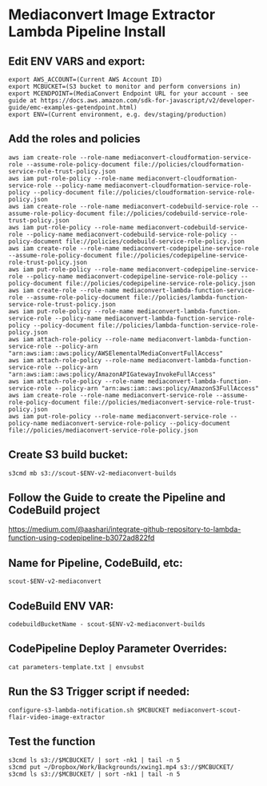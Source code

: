 # Mediaconvert Image Extractor Lambda Pipeline Install

## Edit ENV VARS and export:
```
export AWS_ACCOUNT=(Current AWS Account ID)
export MCBUCKET=(S3 bucket to monitor and perform conversions in)
export MCENDPOINT=(MediaConvert Endpoint URL for your account - see guide at https://docs.aws.amazon.com/sdk-for-javascript/v2/developer-guide/emc-examples-getendpoint.html)
export ENV=(Current environment, e.g. dev/staging/production)
```

## Add the roles and policies
```
aws iam create-role --role-name mediaconvert-cloudformation-service-role --assume-role-policy-document file://policies/cloudformation-service-role-trust-policy.json
aws iam put-role-policy --role-name mediaconvert-cloudformation-service-role --policy-name mediaconvert-cloudformation-service-role-policy --policy-document file://policies/cloudformation-service-role-policy.json
aws iam create-role --role-name mediaconvert-codebuild-service-role --assume-role-policy-document file://policies/codebuild-service-role-trust-policy.json
aws iam put-role-policy --role-name mediaconvert-codebuild-service-role --policy-name mediaconvert-codebuild-service-role-policy --policy-document file://policies/codebuild-service-role-policy.json
aws iam create-role --role-name mediaconvert-codepipeline-service-role --assume-role-policy-document file://policies/codepipeline-service-role-trust-policy.json
aws iam put-role-policy --role-name mediaconvert-codepipeline-service-role --policy-name mediaconvert-codepipeline-service-role-policy --policy-document file://policies/codepipeline-service-role-policy.json
aws iam create-role --role-name mediaconvert-lambda-function-service-role --assume-role-policy-document file://policies/lambda-function-service-role-trust-policy.json
aws iam put-role-policy --role-name mediaconvert-lambda-function-service-role --policy-name mediaconvert-lambda-function-service-role-policy --policy-document file://policies/lambda-function-service-role-policy.json
aws iam attach-role-policy --role-name mediaconvert-lambda-function-service-role --policy-arn "arn:aws:iam::aws:policy/AWSElementalMediaConvertFullAccess"
aws iam attach-role-policy --role-name mediaconvert-lambda-function-service-role --policy-arn "arn:aws:iam::aws:policy/AmazonAPIGatewayInvokeFullAccess"
aws iam attach-role-policy --role-name mediaconvert-lambda-function-service-role --policy-arn "arn:aws:iam::aws:policy/AmazonS3FullAccess"
aws iam create-role --role-name mediaconvert-service-role --assume-role-policy-document file://policies/mediaconvert-service-role-trust-policy.json
aws iam put-role-policy --role-name mediaconvert-service-role --policy-name mediaconvert-service-role-policy --policy-document file://policies/mediaconvert-service-role-policy.json
```

## Create S3 build bucket:
```
s3cmd mb s3://scout-$ENV-v2-mediaconvert-builds
```

## Follow the Guide to create the Pipeline and CodeBuild project
https://medium.com/@aashari/integrate-github-repository-to-lambda-function-using-codepipeline-b3072ad822fd

## Name for Pipeline, CodeBuild, etc:
```
scout-$ENV-v2-mediaconvert
```

## CodeBuild ENV VAR:
```
codebuildBucketName - scout-$ENV-v2-mediaconvert-builds
```

## CodePipeline Deploy Parameter Overrides:
```
cat parameters-template.txt | envsubst
```

## Run the S3 Trigger script if needed:
```
configure-s3-lambda-notification.sh $MCBUCKET mediaconvert-scout-flair-video-image-extractor
```

## Test the function
```
s3cmd ls s3://$MCBUCKET/ | sort -nk1 | tail -n 5
s3cmd put ~/Dropbox/Work/Backgrounds/xwing1.mp4 s3://$MCBUCKET/
s3cmd ls s3://$MCBUCKET/ | sort -nk1 | tail -n 5
```


